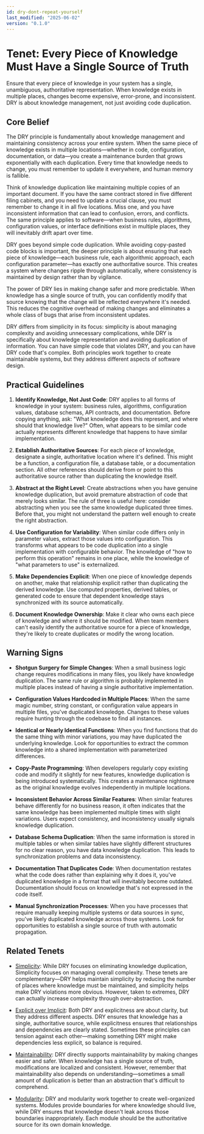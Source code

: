 ```yaml
---
id: dry-dont-repeat-yourself
last_modified: "2025-06-02"
version: "0.1.0"
---
```


# Tenet: Every Piece of Knowledge Must Have a Single Source of Truth

Ensure that every piece of knowledge in your system has a single, unambiguous,
authoritative representation. When knowledge exists in multiple places, changes
become expensive, error-prone, and inconsistent. DRY is about knowledge
management, not just avoiding code duplication.

## Core Belief

The DRY principle is fundamentally about knowledge management and maintaining
consistency across your entire system. When the same piece of knowledge exists in
multiple locations—whether in code, configuration, documentation, or data—you create
a maintenance burden that grows exponentially with each duplication. Every time that
knowledge needs to change, you must remember to update it everywhere, and human
memory is fallible.

Think of knowledge duplication like maintaining multiple copies of an important
document. If you have the same contract stored in five different filing cabinets,
and you need to update a crucial clause, you must remember to change it in all five
locations. Miss one, and you have inconsistent information that can lead to
confusion, errors, and conflicts. The same principle applies to software—when
business rules, algorithms, configuration values, or interface definitions exist in
multiple places, they will inevitably drift apart over time.

DRY goes beyond simple code duplication. While avoiding copy-pasted code blocks is
important, the deeper principle is about ensuring that each piece of knowledge—each
business rule, each algorithmic approach, each configuration parameter—has exactly
one authoritative source. This creates a system where changes ripple through
automatically, where consistency is maintained by design rather than by vigilance.

The power of DRY lies in making change safer and more predictable. When knowledge
has a single source of truth, you can confidently modify that source knowing that
the change will be reflected everywhere it's needed. This reduces the cognitive
overhead of making changes and eliminates a whole class of bugs that arise from
inconsistent updates.

DRY differs from simplicity in its focus: simplicity is about managing complexity
and avoiding unnecessary complications, while DRY is specifically about knowledge
representation and avoiding duplication of information. You can have simple code
that violates DRY, and you can have DRY code that's complex. Both principles work
together to create maintainable systems, but they address different aspects of
software design.

## Practical Guidelines

1. **Identify Knowledge, Not Just Code**: DRY applies to all forms of knowledge in
   your system: business rules, algorithms, configuration values, database schemas,
   API contracts, and documentation. Before copying anything, ask: "What knowledge
   does this represent, and where should that knowledge live?" Often, what appears
   to be similar code actually represents different knowledge that happens to have
   similar implementation.

1. **Establish Authoritative Sources**: For each piece of knowledge, designate a
   single, authoritative location where it's defined. This might be a function, a
   configuration file, a database table, or a documentation section. All other
   references should derive from or point to this authoritative source rather than
   duplicating the knowledge itself.

1. **Abstract at the Right Level**: Create abstractions when you have genuine
   knowledge duplication, but avoid premature abstraction of code that merely looks
   similar. The rule of three is useful here: consider abstracting when you see the
   same knowledge duplicated three times. Before that, you might not understand the
   pattern well enough to create the right abstraction.

1. **Use Configuration for Variability**: When similar code differs only in
   parameter values, extract those values into configuration. This transforms what
   appears to be code duplication into a single implementation with configurable
   behavior. The knowledge of "how to perform this operation" remains in one place,
   while the knowledge of "what parameters to use" is externalized.

1. **Make Dependencies Explicit**: When one piece of knowledge depends on another,
   make that relationship explicit rather than duplicating the derived knowledge.
   Use computed properties, derived tables, or generated code to ensure that
   dependent knowledge stays synchronized with its source automatically.

1. **Document Knowledge Ownership**: Make it clear who owns each piece of knowledge
   and where it should be modified. When team members can't easily identify the
   authoritative source for a piece of knowledge, they're likely to create
   duplicates or modify the wrong location.

## Warning Signs

- **Shotgun Surgery for Simple Changes**: When a small business logic change
  requires modifications in many files, you likely have knowledge duplication. The
  same rule or algorithm is probably implemented in multiple places instead of
  having a single authoritative implementation.

- **Configuration Values Hardcoded in Multiple Places**: When the same magic number,
  string constant, or configuration value appears in multiple files, you've
  duplicated knowledge. Changes to these values require hunting through the codebase
  to find all instances.

- **Identical or Nearly Identical Functions**: When you find functions that do the
  same thing with minor variations, you may have duplicated the underlying
  knowledge. Look for opportunities to extract the common knowledge into a shared
  implementation with parameterized differences.

- **Copy-Paste Programming**: When developers regularly copy existing code and
  modify it slightly for new features, knowledge duplication is being introduced
  systematically. This creates a maintenance nightmare as the original knowledge
  evolves independently in multiple locations.

- **Inconsistent Behavior Across Similar Features**: When similar features behave
  differently for no business reason, it often indicates that the same knowledge
  has been implemented multiple times with slight variations. Users expect
  consistency, and inconsistency usually signals knowledge duplication.

- **Database Schema Duplication**: When the same information is stored in multiple
  tables or when similar tables have slightly different structures for no clear
  reason, you have data knowledge duplication. This leads to synchronization
  problems and data inconsistency.

- **Documentation That Duplicates Code**: When documentation restates what the code
  does rather than explaining why it does it, you've duplicated knowledge in a
  format that will inevitably become outdated. Documentation should focus on
  knowledge that's not expressed in the code itself.

- **Manual Synchronization Processes**: When you have processes that require
  manually keeping multiple systems or data sources in sync, you've likely
  duplicated knowledge across those systems. Look for opportunities to establish a
  single source of truth with automatic propagation.

## Related Tenets

- [Simplicity](simplicity.md): While DRY focuses on eliminating knowledge
  duplication, Simplicity focuses on managing overall complexity. These tenets are
  complementary—DRY helps maintain simplicity by reducing the number of places
  where knowledge must be maintained, and simplicity helps make DRY violations more
  obvious. However, taken to extremes, DRY can actually increase complexity through
  over-abstraction.

- [Explicit over Implicit](explicit-over-implicit.md): Both DRY and explicitness
  are about clarity, but they address different aspects. DRY ensures that knowledge
  has a single, authoritative source, while explicitness ensures that relationships
  and dependencies are clearly stated. Sometimes these principles can tension
  against each other—making something DRY might make dependencies less explicit,
  so balance is required.

- [Maintainability](maintainability.md): DRY directly supports maintainability by
  making changes easier and safer. When knowledge has a single source of truth,
  modifications are localized and consistent. However, remember that maintainability
  also depends on understanding—sometimes a small amount of duplication is better
  than an abstraction that's difficult to comprehend.

- [Modularity](modularity.md): DRY and modularity work together to create
  well-organized systems. Modules provide boundaries for where knowledge should
  live, while DRY ensures that knowledge doesn't leak across those boundaries
  inappropriately. Each module should be the authoritative source for its own
  domain knowledge.
